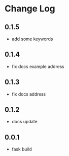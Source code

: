 # Change Log

## 0.1.5

- add some keywords

## 0.1.4

- fix docs example address

## 0.1.3

- fix docs address

## 0.1.2

- docs update

## 0.0.1

- fask build
  